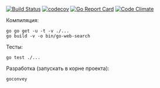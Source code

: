 [![Build Status](https://travis-ci.org/ReanGD/go-web-search.svg?branch=master)](https://travis-ci.org/ReanGD/go-web-search) [![codecov](https://codecov.io/gh/ReanGD/go-web-search/branch/master/graph/badge.svg)](https://codecov.io/gh/ReanGD/go-web-search) [![Go Report Card](https://goreportcard.com/badge/github.com/ReanGD/go-web-search)](https://goreportcard.com/report/github.com/ReanGD/go-web-search) [![Code Climate](https://codeclimate.com/github/ReanGD/go-web-search/badges/gpa.svg)](https://codeclimate.com/github/ReanGD/go-web-search)

Компиляция:

```
go go get -u -t -v ./...
go build -v -o bin/go-web-search
```

Тесты:

```
go test ./...

```

Разработка (запускать в корне проекта):

```
goconvey

```
